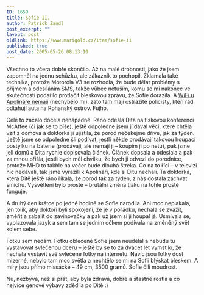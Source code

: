 ```yaml
---
ID: 1659
title: Sofie II.
author: Patrick Zandl
post_excerpt: ""
layout: post
oldlink: https://www.marigold.cz/item/sofie-ii
published: true
post_date: 2005-05-26 08:13:10
---
```

<p>Všechno to včera dobře skončilo. Až na malé drobnosti, jako že jsem zapomněl na jednu schůzku, ale zákazník to pochopil. Zklamala také technika, protože Motorola V3 se rozhodla, že bude dělat problémy s příjmem a odesíláním SMS, takže vůbec netuším, komu se mi nakonec ve skutečnosti podařilo protlačit bleskovou zprávu, že Sofie dorazila. A <a href="http://blog.lide.cz/ilblog/2005/05/25/112">WiFi u Apolináře nemají</a> (nechybělo mi), zato tam mají ostražité policisty, kteří rádi odtahují auta na Rohanský ostrov. Fujho. </p>

<p>Celé to začalo docela nenápadně. Ráno odešla Dita na tiskovou konferenci McAffee (či jak se to píše), ještě odpoledne jsem jí dával věci, které chtěla vzít z domova a doktorka ji ujistila, že porod nečekejme dříve, jak za týden. Ještě jsme se odpoledne šli podívat, jestli někde prodávají takovou houpací postýlku na baterie (prodávají, ale nemají ji – koupím ji po netu), pak jsme jeli domů a Dita rychle dopisovala článek. Článek dopsala a odeslala a pak za mnou přišla, jestli bych měl chvilku, že bych ji odvezl do porodnice, protože MHD to takhle na večer bude dlouhá štreka. Co na to říci – v televizi nic nedávali, tak jsme vyrazili k Apolináři, kde si Ditu nechali. Ta doktorka, která Ditě ještě ráno říkala, že porod tak za týden, z nás dostala záchvat smíchu. Vysvětlení bylo prosté – brutální změna tlaku na tohle prostě funguje. </p>

<p>A druhý den krátce po jedné hodině se Sofie narodila. Ani moc neplakala, jen tolik, aby doktoři byli spokojeni, že je v pořádku, nechala se zvážit, změřit a zabalit do zavinovačky a pak už jsem si ji houpal já. Usmívala se, vyplazovala jazyk a sem tam se jedním očkem podívala na změněný svět kolem sebe.</p>

<p>Fotku sem nedám. Fotku oblečené Sofie jsem neudělal a nebudu tu vystavovat svlečenou dceru – ještě by se to za dvacet let vymstilo, že nechala vystavit své svlečené fotky na internetu. Navíc jsou fotky dost mizerné, nebylo tam moc světla a nechtělo se mi na Sofii blýskat bleskem. A míry jsou přímo missácké – 49 cm, 3500 gramů. Sofie čili moudrost.</p>

<p>Nu, nezbývá, než si přát, aby byla zdravá, dobře a šťastně rostla a co nejvíce genové výbavy zdědila po Ditě :)
</p>
